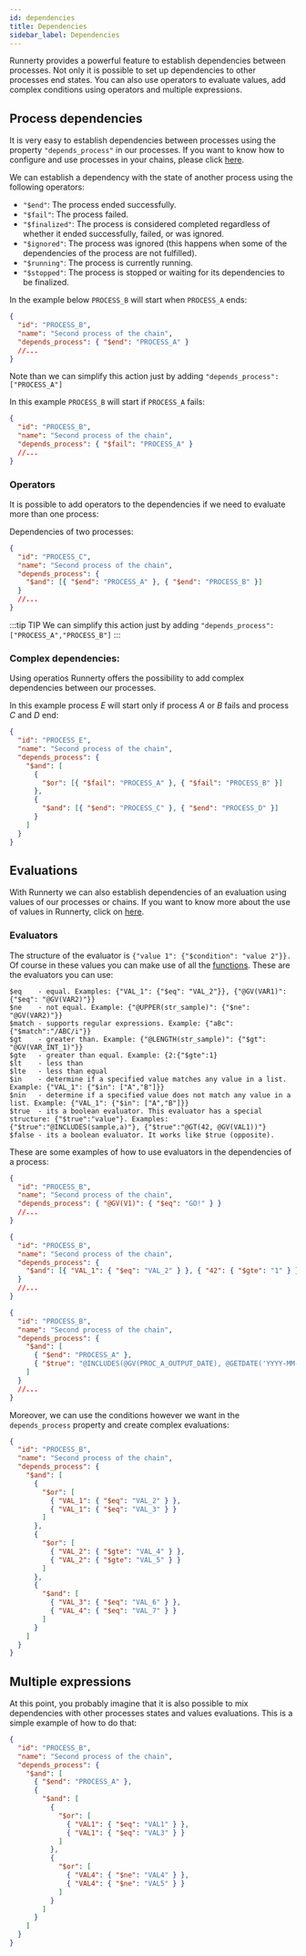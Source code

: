 ```yaml
---
id: dependencies
title: Dependencies
sidebar_label: Dependencies
---
```


Runnerty provides a powerful feature to establish dependencies between processes. Not only it is possible to set up dependencies to other processes end states. You can also use operators to evaluate values, add complex conditions using operators and multiple expressions.

## Process dependencies

It is very easy to establish dependencies between processes using the property `"depends_process"` in our processes. If you want to know how to configure and use processes in your chains, please click [here](process.md).

We can establish a dependency with the state of another process using the following operators:

- `"$end"`: The process ended successfully.
- `"$fail"`: The process failed.
- `"$finalized"`: The process is considered completed regardless of whether it ended successfully, failed, or was ignored.
- `"$ignored"`: The process was ignored (this happens when some of the dependencies of the process are not fulfilled).
- `"$running"`: The process is currently running.
- `"$stopped"`: The process is stopped or waiting for its dependencies to be finalized.

In the example below `PROCESS_B` will start when `PROCESS_A` ends:

```json {4}
{
  "id": "PROCESS_B",
  "name": "Second process of the chain",
  "depends_process": { "$end": "PROCESS_A" }
  //...
}
```

Note than we can simplify this action just by adding `"depends_process": ["PROCESS_A"]`

In this example `PROCESS_B` will start if `PROCESS_A` fails:

```json {4}
{
  "id": "PROCESS_B",
  "name": "Second process of the chain",
  "depends_process": { "$fail": "PROCESS_A" }
  //...
}
```

### Operators

It is possible to add operators to the dependencies if we need to evaluate more than one process:

Dependencies of two processes:

```json {4-6}
{
  "id": "PROCESS_C",
  "name": "Second process of the chain",
  "depends_process": {
    "$and": [{ "$end": "PROCESS_A" }, { "$end": "PROCESS_B" }]
  }
  //...
}
```

:::tip TIP
We can simplify this action just by adding `"depends_process": ["PROCESS_A","PROCESS_B"]`
:::

### Complex dependencies:

Using operatios Runnerty offers the possibility to add complex dependencies between our processes.

In this example process _E_ will start only if process _A_ or _B_ fails and process _C_ and _D_ end:

```json {4-13}
{
  "id": "PROCESS_E",
  "name": "Second process of the chain",
  "depends_process": {
    "$and": [
      {
        "$or": [{ "$fail": "PROCESS_A" }, { "$fail": "PROCESS_B" }]
      },
      {
        "$and": [{ "$end": "PROCESS_C" }, { "$end": "PROCESS_D" }]
      }
    ]
  }
}
```

## Evaluations

With Runnerty we can also establish dependencies of an evaluation using values of our processes or chains. If you want to know more about the use of values in Runnerty, click on [here](values.md).

### Evaluators

The structure of the evaluator is `{"value 1": {"$condition": "value 2"}}.`
Of course in these values you can make use of all the [functions](functions.md).
These are the evaluators you can use:

```
$eq    - equal. Examples: {"VAL_1": {"$eq": "VAL_2"}}, {"@GV(VAR1)": {"$eq": "@GV(VAR2)"}}
$ne    - not equal. Example: {"@UPPER(str_sample)": {"$ne": "@GV(VAR2)"}}
$match - supports regular expressions. Example: {"aBc":{"$match":"/ABC/i"}}
$gt    - greater than. Example: {"@LENGTH(str_sample)": {"$gt": "@GV(VAR_INT_1)"}}
$gte   - greater than equal. Example: {2:{"$gte":1}
$lt    - less than
$lte   - less than equal
$in    - determine if a specified value matches any value in a list. Example: {"VAL_1": {"$in": ["A","B"]}}
$nin   - determine if a specified value does not match any value in a list. Example: {"VAL_1": {"$in": ["A","B"]}}
$true  - its a boolean evaluator. This evaluator has a special structure: {"$true":"value"}. Examples: {"$true":"@INCLUDES(sample,a)"}, {"$true":"@GT(42, @GV(VAL1))"}
$false - its a boolean evaluator. It works like $true (opposite).
```

These are some examples of how to use evaluators in the dependencies of a process:

```json
{
  "id": "PROCESS_B",
  "name": "Second process of the chain",
  "depends_process": { "@GV(V1)": { "$eq": "GO!" } }
  //...
}
```

```json
{
  "id": "PROCESS_B",
  "name": "Second process of the chain",
  "depends_process": {
    "$and": [{ "VAL_1": { "$eq": "VAL_2" } }, { "42": { "$gte": "1" } }]
  }
  //...
}
```

```json
{
  "id": "PROCESS_B",
  "name": "Second process of the chain",
  "depends_process": {
    "$and": [
      { "$end": "PROCESS_A" },
      { "$true": "@INCLUDES(@GV(PROC_A_OUTPUT_DATE), @GETDATE('YYYY-MM-DD'))" }
    ]
  }
  //...
}
```

Moreover, we can use the conditions however we want in the `depends_process` property and create complex evaluations:

```json
{
  "id": "PROCESS_B",
  "name": "Second process of the chain",
  "depends_process": {
    "$and": [
      {
        "$or": [
          { "VAL_1": { "$eq": "VAL_2" } },
          { "VAL_1": { "$eq": "VAL_3" } }
        ]
      },
      {
        "$or": [
          { "VAL_2": { "$gte": "VAL_4" } },
          { "VAL_2": { "$gte": "VAL_5" } }
        ]
      },
      {
        "$and": [
          { "VAL_3": { "$eq": "VAL_6" } },
          { "VAL_4": { "$eq": "VAL_7" } }
        ]
      }
    ]
  }
}
```

## Multiple expressions

At this point, you probably imagine that it is also possible to mix dependencies with other processes states and values evaluations. This is a simple example of how to do that:

```json
{
  "id": "PROCESS_B",
  "name": "Second process of the chain",
  "depends_process": {
    "$and": [
      { "$end": "PROCESS_A" },
      {
        "$and": [
          {
            "$or": [
              { "VAL1": { "$eq": "VAL1" } },
              { "VAL1": { "$eq": "VAL3" } }
            ]
          },
          {
            "$or": [
              { "VAL4": { "$ne": "VAL4" } },
              { "VAL4": { "$ne": "VAL5" } }
            ]
          }
        ]
      }
    ]
  }
}
```
